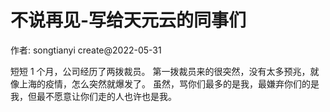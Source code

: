 # 不说再见-写给天元云的同事们
作者: songtianyi create@2022-05-31

短短 1 个月，公司经历了两拨裁员。
第一拨裁员来的很突然，没有太多预兆，就像上海的疫情，怎么突然就爆发了。
虽然，骂你们最多的是我，最嫌弃你们的是我，但最不愿意让你们走的人也许也是我。
